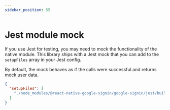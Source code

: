 ```yaml
---
sidebar_position: 55
---
```


# Jest module mock

If you use Jest for testing, you may need to mock the functionality of the native module. This library ships with a Jest mock that you can add to the `setupFiles` array in your Jest config.

By default, the mock behaves as if the calls were successful and returns mock user data.

```json title="jest.config.js|ts|mjs|cjs|json"
{
  "setupFiles": [
    "./node_modules/@react-native-google-signin/google-signin/jest/build/jest/setup.js"
  ]
}
```
